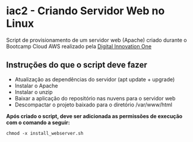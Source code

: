 # iac2 - Criando Servidor Web no Linux

Script de provisionamento de um servidor web (Apache) criado durante o Bootcamp Cloud AWS realizado pela [Digital Innovation One](https://www.dio.me/)

## Instruções do que o script deve fazer

- Atualização as dependências do servidor (apt update + upgrade)
- Instalar o Apache
- Instalar o unzip
- Baixar a aplicação do repositório nas nuvens para o servidor web
- Descompactar o projeto baixado para o diretório /var/www/html

**Após criado o script, deve ser adicionada as permissões de execução com o comando a seguir:**

```shell
chmod -x install_webserver.sh
```